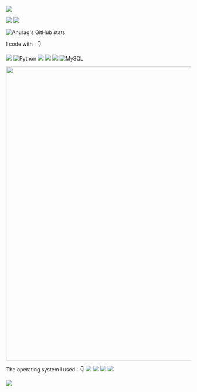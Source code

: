 <img src="https://readme-typing-svg.herokuapp.com/?lines=Hi%20My%20Friends%20，Welcome%20To%20My%20Github！;Hope%20You%20Have%20A%20Nice%20Day%20:)&font=Roboto" />
<p>
<a href="http://www.lunatic007.top"><img src="https://img.shields.io/badge/Website-Lunatic%E5%AF%92%E9%B8%A6%E7%9A%84%E5%B0%8F%E5%AE%87%E5%AE%99-blue"/></a>
<a href="https://blog.csdn.net/qq_60923912?spm=1000.2115.3001.5343"><img src="https://img.shields.io/static/v1?label=Blog&message=CSDN&color=red"/></a>
</p>


<!--GitHub Readme Stats-->
![Anurag's GitHub stats](https://github-readme-stats.vercel.app/api?username=goodlunatic&show_icons=true&theme=radical)
<p align="left">
I code with :  👇

<img src="https://img.shields.io/badge/C%2B%2B-00599C?style=for-the-badge&logo=c%2B%2B&logoColor=white"/>  ![Python](https://img.shields.io/badge/python-3670A0?style=for-the-badge&logo=python&logoColor=ffdd54)  <img src="https://img.shields.io/badge/JavaScript-F7DF1E?style=for-the-badge&logo=javascript&logoColor=white"/>  <img src="https://img.shields.io/badge/HTML5-E34F26?style=for-the-badge&logo=html5&logoColor=white"/>  <img src="https://img.shields.io/badge/CSS-239120?&style=for-the-badge&logo=css3&logoColor=white"/> ![MySQL](https://img.shields.io/badge/mysql-%2300f.svg?style=for-the-badge&logo=mysql&logoColor=white) &nbsp;
</p>    
<a href="https://github.com/goodlunatic">
  <img width=800 src="https://github-profile-trophy.vercel.app/?username=goodlunatic&column=8&theme=gruvbox&no-frame=true"/>
</a>
<p align="left">
The operating system I used：👇
<img src="https://img.shields.io/badge/Cent%20OS-262577?style=for-the-badge&logo=CentOS&logoColor=white"/> 
<img src="https://img.shields.io/badge/iOS-000000?style=for-the-badge&logo=ios&logoColor=white"/> 
<img src="https://img.shields.io/badge/Debian-A81D33?style=for-the-badge&logo=debian&logoColor=white"/>   
<img src="https://img.shields.io/badge/Deepin-007CFF?style=for-the-badge&logo=deepin&logoColor=white"/>   
</p>
<p>

</p>

<!--Github Readme Activity Graph-->
![](https://activity-graph.herokuapp.com/graph?username=goodlunatic&theme=github)

<!--
**goodlunatic/goodlunatic** is a ✨ _special_ ✨ repository because its `README.md` (this file) appears on your GitHub profile.
Here are some ideas to get you started:

- 🔭 I’m currently working on ...
- 🌱 I’m currently learning ...
- 👯 I’m looking to collaborate on ...
- 🤔 I’m looking for help with ...
- 💬 Ask me about ...
- 📫 How to reach me: ...
- 😄 Pronouns: ...
- ⚡ Fun fact: ...
-->
